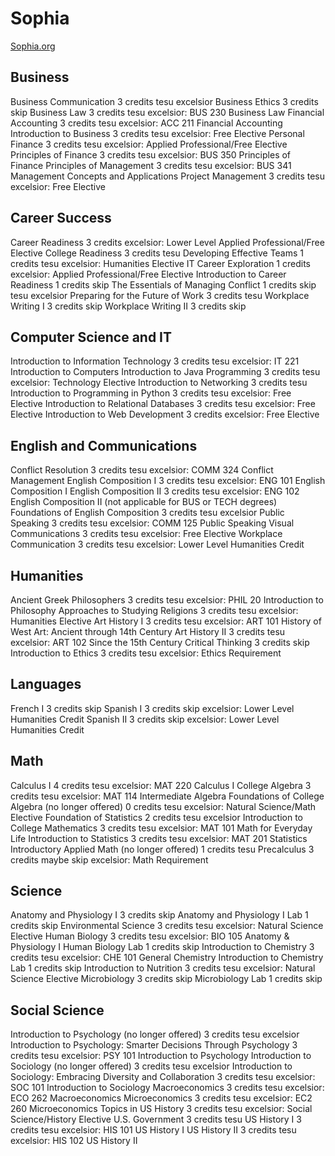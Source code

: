 # Sophia

[Sophia.org](https://www.sophia.org/)

## Business

Business Communication 3 credits
  tesu
  excelsior
Business Ethics 3 credits
  skip
Business Law 3 credits
  tesu
  excelsior: BUS 230 Business Law
Financial Accounting 3 credits
  tesu
  excelsior: ACC 211 Financial Accounting
Introduction to Business 3 credits
  tesu
  excelsior: Free Elective
Personal Finance 3 credits
  tesu
  excelsior: Applied Professional/Free Elective
Principles of Finance 3 credits
  tesu
  excelsior: BUS 350 Principles of Finance
Principles of Management 3 credits
  tesu
  excelsior: BUS 341 Management Concepts and Applications
Project Management 3 credits
  tesu
  excelsior: Free Elective
## Career Success
Career Readiness 3 credits
  excelsior: Lower Level Applied Professional/Free Elective
College Readiness 3 credits
  tesu
Developing Effective Teams 1 credits
  tesu
  excelsior: Humanities Elective
IT Career Exploration 1 credits
  excelsior: Applied Professional/Free Elective
Introduction to Career Readiness 1 credits
  skip
The Essentials of Managing Conflict 1 credits
  skip
    tesu
    excelsior
Preparing for the Future of Work 3 credits
  tesu
Workplace Writing I 3 credits
  skip
Workplace Writing II 3 credits
  skip

## Computer Science and IT
Introduction to Information Technology 3 credits
  tesu
  excelsior: IT 221 Introduction to Computers
Introduction to Java Programming 3 credits
  tesu
  excelsior: Technology Elective
Introduction to Networking 3 credits
  tesu
Introduction to Programming in Python 3 credits
  tesu
  excelsior: Free Elective
Introduction to Relational Databases 3 credits
  tesu
  excelsior: Free Elective
Introduction to Web Development 3 credits
  excelsior: Free Elective

## English and Communications

Conflict Resolution 3 credits
  tesu
  excelsior: COMM 324 Conflict Management
English Composition I 3 credits
  tesu
  excelsior: ENG 101 English Composition I
English Composition II 3 credits
  tesu
  excelsior: ENG 102 English Composition II (not applicable for BUS or TECH degrees)
Foundations of English Composition 3 credits
  tesu
  excelsior
Public Speaking 3 credits
  tesu
  excelsior: COMM 125 Public Speaking
Visual Communications 3 credits
  tesu
  excelsior: Free Elective
Workplace Communication 3 credits
  tesu
  excelsior: Lower Level Humanities Credit

## Humanities
Ancient Greek Philosophers 3 credits
  tesu
  excelsior: PHIL 20 Introduction to Philosophy
Approaches to Studying Religions 3 credits
  tesu
  excelsior: Humanities Elective
Art History I 3 credits
  tesu
  excelsior: ART 101 History of West Art: Ancient through 14th Century
Art History II 3 credits
  tesu
  excelsior: ART 102 Since the 15th Century
Critical Thinking 3 credits
  skip
Introduction to Ethics 3 credits
  tesu
  excelsior: Ethics Requirement
## Languages

French I 3 credits
  skip
Spanish I 3 credits
  skip
    excelsior: Lower Level Humanities Credit
Spanish II 3 credits
  skip
    excelsior: Lower Level Humanities Credit

## Math

Calculus I 4 credits
  tesu
  excelsior: MAT 220 Calculus I
College Algebra 3 credits
  tesu
  excelsior: MAT 114 Intermediate Algebra
Foundations of College Algebra (no longer offered) 0 credits
  tesu
  excelsior: Natural Science/Math Elective
Foundation of Statistics 2 credits
  tesu
  excelsior
Introduction to College Mathematics 3 credits
  tesu
  excelsior: MAT 101 Math for Everyday Life
Introduction to Statistics 3 credits
  tesu
  excelsior: MAT 201 Statistics
Introductory Applied Math (no longer offered) 1 credits
  tesu
Precalculus 3 credits
  maybe skip
  excelsior: Math Requirement

## Science

Anatomy and Physiology I 3 credits
  skip
Anatomy and Physiology I Lab 1 credits
  skip
Environmental Science 3 credits
  tesu
  excelsior: Natural Science Elective
Human Biology 3 credits
  tesu
  excelsior: BIO 105 Anatomy & Physiology I
Human Biology Lab 1 credits
  skip
Introduction to Chemistry 3 credits
  tesu
  excelsior: CHE 101 General Chemistry
Introduction to Chemistry Lab 1 credits
  skip
Introduction to Nutrition 3 credits
  tesu
  excelsior: Natural Science Elective
Microbiology 3 credits
  skip
Microbiology Lab 1 credits
  skip
## Social Science
Introduction to Psychology (no longer offered) 3 credits
  tesu
  excelsior
Introduction to Psychology: Smarter Decisions Through Psychology 3 credits
  tesu
  excelsior: PSY 101 Introduction to Psychology
Introduction to Sociology (no longer offered) 3 credits
  tesu
  excelsior
Introduction to Sociology: Embracing Diversity and Collaboration 3 credits
  tesu
  excelsior: SOC 101 Introduction to Sociology
Macroeconomics 3 credits
  tesu
  excelsior: ECO 262 Macroeconomics
Microeconomics 3 credits
  tesu
  excelsior: EC2 260 Microeconomics
Topics in US History 3 credits
  tesu
  excelsior: Social Science/History Elective
U.S. Government 3 credits
  tesu
US History I 3 credits
  tesu
  excelsior: HIS 101 US History I
US History II 3 credits
  tesu
  excelsior: HIS 102 US History II
